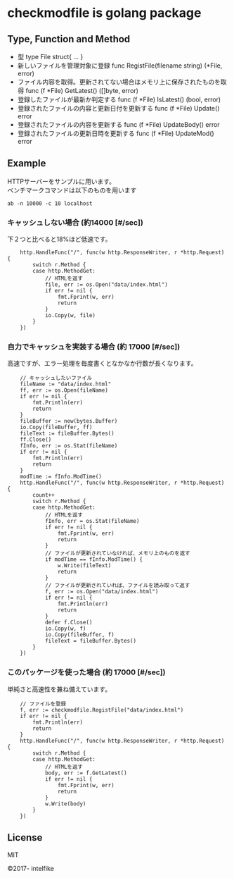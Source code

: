 # checkmodfile is golang package

## Type, Function and Method
- 型
type File struct{ ... }
- 新しいファイルを管理対象に登録
    func RegistFile(filename string) (*File, error)
- ファイル内容を取得。更新されてない場合はメモリ上に保存されたものを取得
func (f *File) GetLatest() ([]byte, error)
- 登録したファイルが最新か判定する
func (f *File) IsLatest() (bool, error)
- 登録されたファイルの内容と更新日付を更新する
func (f *File) Update() error
- 登録されたファイルの内容を更新する
func (f *File) UpdateBody() error
- 登録されたファイルの更新日時を更新する
func (f *File) UpdateMod() error

## Example
HTTPサーバーをサンプルに用います。<br>
ベンチマークコマンドは以下のものを用います
```
ab -n 10000 -c 10 localhost
```

### キャッシュしない場合 (約14000 [#/sec])
下２つと比べると18%ほど低速です。
```
	http.HandleFunc("/", func(w http.ResponseWriter, r *http.Request) {
		switch r.Method {
		case http.MethodGet:
			// HTMLを返す
			file, err := os.Open("data/index.html")
			if err != nil {
				fmt.Fprint(w, err)
				return
			}
			io.Copy(w, file)
		}
	})
```
### 自力でキャッシュを実装する場合 (約 17000 [#/sec])
高速ですが、エラー処理を毎度書くとなかなか行数が長くなります。
```
	// キャッシュしたいファイル
	fileName := "data/index.html"
	ff, err := os.Open(fileName)
	if err != nil {
		fmt.Println(err)
		return
	}
	fileBuffer := new(bytes.Buffer)
	io.Copy(fileBuffer, ff)
	fileText := fileBuffer.Bytes()
	ff.Close()
	fInfo, err := os.Stat(fileName)
	if err != nil {
		fmt.Println(err)
		return
	}
	modTime := fInfo.ModTime()
	http.HandleFunc("/", func(w http.ResponseWriter, r *http.Request) {
		count++
		switch r.Method {
		case http.MethodGet:
			// HTMLを返す
			fInfo, err = os.Stat(fileName)
			if err != nil {
				fmt.Fprint(w, err)
				return
			}
			// ファイルが更新されていなければ、メモリ上のものを返す
			if modTime == fInfo.ModTime() {
				w.Write(fileText)
				return
			}
			// ファイルが更新されていれば、ファイルを読み取って返す
			f, err := os.Open("data/index.html")
			if err != nil {
				fmt.Println(err)
				return
			}
			defer f.Close()
			io.Copy(w, f)
			io.Copy(fileBuffer, f)
			fileText = fileBuffer.Bytes()
		}
	})
```

### このパッケージを使った場合 (約 17000 [#/sec])
単純さと高速性を兼ね備えています。
```
	// ファイルを登録
	f, err := checkmodfile.RegistFile("data/index.html")
	if err != nil {
		fmt.Println(err)
		return
	}
	http.HandleFunc("/", func(w http.ResponseWriter, r *http.Request) {
		switch r.Method {
		case http.MethodGet:
			// HTMLを返す
			body, err := f.GetLatest()
			if err != nil {
				fmt.Fprint(w, err)
				return
			}
			w.Write(body)
		}
	})
```

## License
MIT

&copy;2017- intelfike